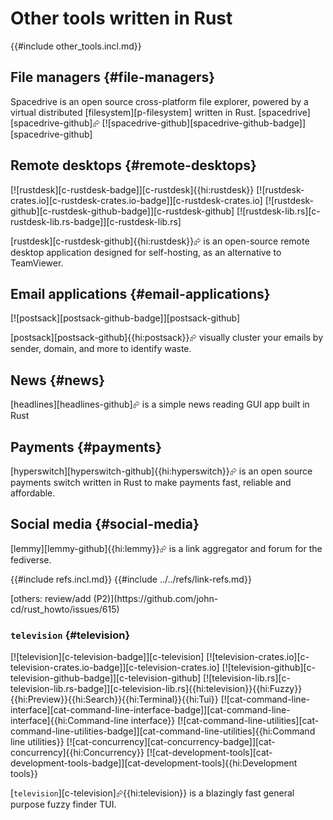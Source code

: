 # Other tools written in Rust

{{#include other_tools.incl.md}}

## File managers {#file-managers}

Spacedrive is an open source cross-platform file explorer, powered by a virtual distributed [filesystem][p-filesystem] written in Rust. [spacedrive][spacedrive-github]⮳ [![spacedrive-github][spacedrive-github-badge]][spacedrive-github]

## Remote desktops {#remote-desktops}

[![rustdesk][c-rustdesk-badge]][c-rustdesk]{{hi:rustdesk}}
[![rustdesk-crates.io][c-rustdesk-crates.io-badge]][c-rustdesk-crates.io]
[![rustdesk-github][c-rustdesk-github-badge]][c-rustdesk-github]
[![rustdesk-lib.rs][c-rustdesk-lib.rs-badge]][c-rustdesk-lib.rs]

[rustdesk][c-rustdesk-github]{{hi:rustdesk}}⮳ is an open-source remote desktop application designed for self-hosting, as an alternative to TeamViewer.

## Email applications {#email-applications}

[![postsack][postsack-github-badge]][postsack-github]

[postsack][postsack-github]{{hi:postsack}}⮳ visually cluster your emails by sender, domain, and more to identify waste.

## News {#news}

[headlines][headlines-github]⮳ is a simple news reading GUI app built in Rust

## Payments {#payments}

[hyperswitch][hyperswitch-github]{{hi:hyperswitch}}⮳ is an open source payments switch written in Rust to make payments fast, reliable and affordable.

## Social media {#social-media}

[lemmy][lemmy-github]{{hi:lemmy}}⮳ is a link aggregator and forum for the fediverse.

{{#include refs.incl.md}}
{{#include ../../refs/link-refs.md}}

<div class="hidden">
[others: review/add (P2)](https://github.com/john-cd/rust_howto/issues/615)

### `television` {#television}

[![television][c-television-badge]][c-television] [![television-crates.io][c-television-crates.io-badge]][c-television-crates.io] [![television-github][c-television-github-badge]][c-television-github] [![television-lib.rs][c-television-lib.rs-badge]][c-television-lib.rs]{{hi:television}}{{hi:Fuzzy}}{{hi:Preview}}{{hi:Search}}{{hi:Terminal}}{{hi:Tui}} [![cat-command-line-interface][cat-command-line-interface-badge]][cat-command-line-interface]{{hi:Command-line interface}} [![cat-command-line-utilities][cat-command-line-utilities-badge]][cat-command-line-utilities]{{hi:Command line utilities}} [![cat-concurrency][cat-concurrency-badge]][cat-concurrency]{{hi:Concurrency}} [![cat-development-tools][cat-development-tools-badge]][cat-development-tools]{{hi:Development tools}}

[`television`][c-television]⮳{{hi:television}} is a blazingly fast general purpose fuzzy finder TUI.

</div>
